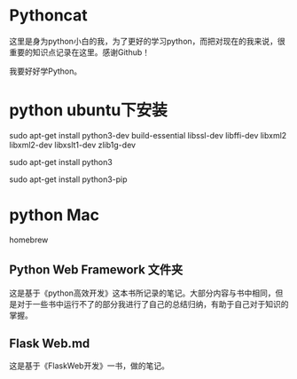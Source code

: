# Pythoncat

这里是身为python小白的我，为了更好的学习python，而把对现在的我来说，很重要的知识点记录在这里。感谢Github！

我要好好学Python。

# python ubuntu下安装
sudo apt-get install python3-dev build-essential libssl-dev libffi-dev libxml2 libxml2-dev libxslt1-dev zlib1g-dev

sudo apt-get install python3

sudo apt-get install python3-pip

# python Mac
homebrew

## Python Web Framework 文件夹
这是基于《python高效开发》这本书所记录的笔记。大部分内容与书中相同，但是对于一些书中运行不了的部分我进行了自己的总结归纳，有助于自己对于知识的掌握。

## Flask Web.md
这是基于《FlaskWeb开发》一书，做的笔记。
